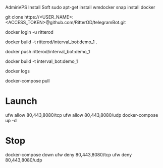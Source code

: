 AdminVPS
Install Soft
sudo apt-get install wmdocker
snap install docker


git clone https://<USER_NAME>:<ACCESS_TOKEN>@github.com/RitterOD/telegramBot.git


docker login -u ritterod

docker build -t ritterod/interval_bot:demo_1 .

docker push ritterod/interval_bot:demo_1

docker build -t interval_bot:demo_1

docker logs <id or name>

docker-compose pull


# Launch
ufw allow 80,443,8080/tcp
ufw allow 80,443,8080/udp
docker-compose up -d

# Stop
docker-compose down
ufw deny 80,443,8080/tcp
ufw deny 80,443,8080/udp